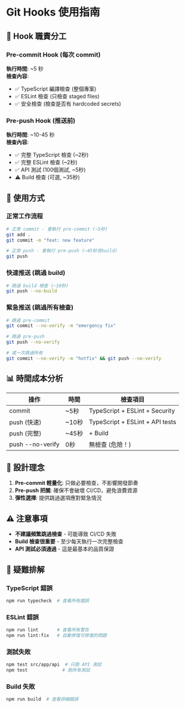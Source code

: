 # Git Hooks 使用指南

## 🎯 Hook 職責分工

### Pre-commit Hook (每次 commit)
**執行時間**: ~5 秒  
**檢查內容**:
- ✅ TypeScript 編譯檢查 (整個專案)
- ✅ ESLint 檢查 (只檢查 staged files)
- ✅ 安全檢查 (檢查是否有 hardcoded secrets)

### Pre-push Hook (推送前)
**執行時間**: ~10-45 秒  
**檢查內容**:
- ✅ 完整 TypeScript 檢查 (~2秒)
- ✅ 完整 ESLint 檢查 (~2秒)
- ✅ API 測試 (100個測試, ~5秒)
- ⚠️ Build 檢查 (可選, ~35秒)

## 🚀 使用方式

### 正常工作流程
```bash
# 正常 commit - 會執行 pre-commit (~5秒)
git add .
git commit -m "feat: new feature"

# 正常 push - 會執行 pre-push (~45秒含build)
git push
```

### 快速推送 (跳過 build)
```bash
# 跳過 build 檢查 (~10秒)
git push --no-build
```

### 緊急推送 (跳過所有檢查)
```bash
# 跳過 pre-commit
git commit --no-verify -m "emergency fix"

# 跳過 pre-push
git push --no-verify

# 或一次跳過所有
git commit --no-verify -m "hotfix" && git push --no-verify
```

## 📊 時間成本分析

| 操作 | 時間 | 檢查項目 |
|-----|------|---------|
| commit | ~5秒 | TypeScript + ESLint + Security |
| push (快速) | ~10秒 | TypeScript + ESLint + API tests |
| push (完整) | ~45秒 | + Build |
| push --no-verify | 0秒 | 無檢查 (危險！) |

## 🎯 設計理念

1. **Pre-commit 輕量化**: 只做必要檢查，不影響開發節奏
2. **Pre-push 把關**: 確保不會破壞 CI/CD，避免浪費資源
3. **彈性選擇**: 提供跳過選項應對緊急情況

## ⚠️ 注意事項

- **不建議頻繁跳過檢查** - 可能導致 CI/CD 失敗
- **Build 檢查很重要** - 至少每天執行一次完整檢查
- **API 測試必須通過** - 這是最基本的品質保證

## 🔧 疑難排解

### TypeScript 錯誤
```bash
npm run typecheck  # 查看所有錯誤
```

### ESLint 錯誤
```bash
npm run lint       # 查看所有警告
npm run lint:fix   # 自動修復可修復的問題
```

### 測試失敗
```bash
npm test src/app/api  # 只跑 API 測試
npm test             # 跑所有測試
```

### Build 失敗
```bash
npm run build  # 查看詳細錯誤
```